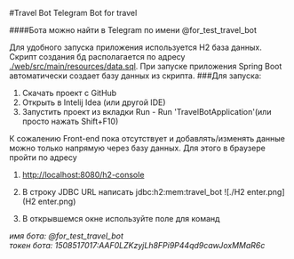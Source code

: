 #Travel Bot
Telegram Bot for travel

####Бота можно найти в Telegram по имени @for_test_travel_bot


Для удобного запуска приложения используется H2 база данных. 
Скрипт создания бд располагается по адресу [./web/src/main/resources/data.sql](./web/src/main/resources/data.sql).
При запуске приложения Spring Boot автоматически создает базу данных из скрипта. 
###Для запуска:
1. Скачать проект с GitHub
2. Открыть в Intelij Idea (или другой IDE)
3. Запустить проект  из вкладки Run - Run 'TravelBotApplication'(или просто нажать Shift+F10) 

К сожалению Front-end пока отсутствует и добавлять/изменять данные можно только напрямую через базу данных. 
Для этого в браузере пройти по адресу
 
1. [http://localhost:8080/h2-console](http://localhost:8080/h2-console)
2. В строку JDBC URL написать jdbc:h2:mem:travel_bot 
![./H2 enter.png](H2 enter.png)

3. В открывшемся окне используйте поле для команд

<i>имя бота: @for_test_travel_bot <br/></i>
<i>токен бота: 1508517017:AAF0LZKzyjLh8FPi9P44qd9cawJoxMMaR6c</i>

